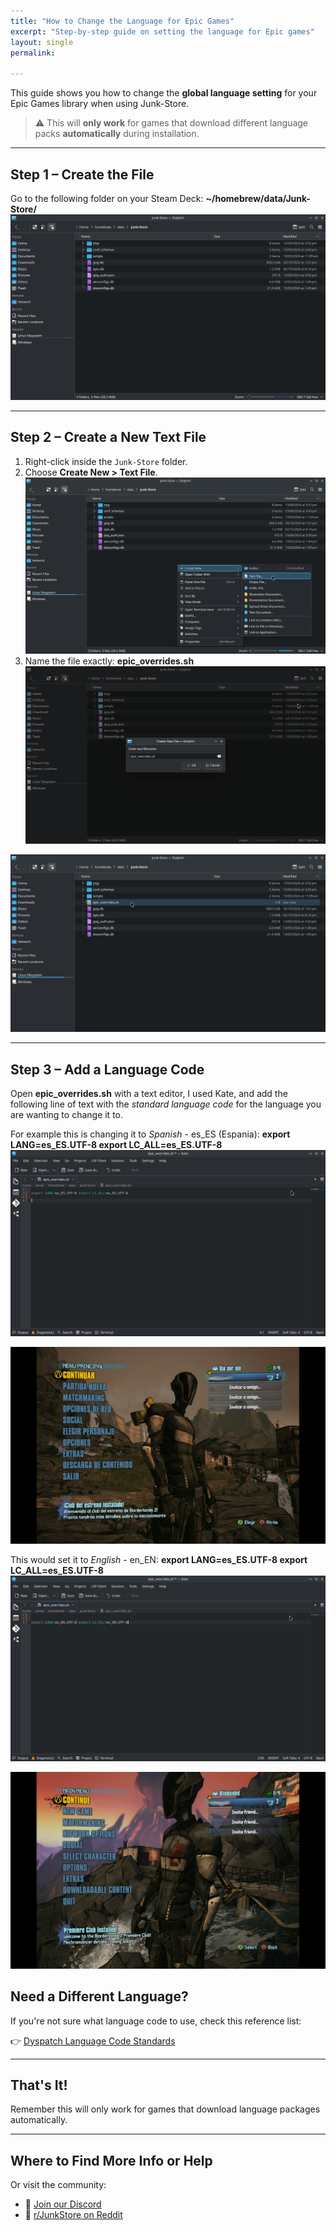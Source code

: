 ```yaml
---
title: "How to Change the Language for Epic Games"
excerpt: "Step-by-step guide on setting the language for Epic games"
layout: single
permalink: 

---
```


This guide shows you how to change the **global language setting** for your Epic Games library when using Junk-Store.

> ⚠️ This will **only work** for games that download different language packs **automatically** during installation.

---

## Step 1 – Create the  File

Go to the following folder on your Steam Deck: **~/homebrew/data/Junk-Store/**<br> 
![Homebrew File Location](/assets/images/Overrides/Homebrew%20for%20Epic%20Overrides.jpg)

---

## Step 2 – Create a New Text File

1. Right-click inside the `Junk-Store` folder.<br>
2. Choose **Create New > Text File**.<br>
![Create Text File](/assets/images/Overrides/Create%20Text%20File.jpg)<br>
3. Name the file exactly: **epic_overrides.sh**<br>
![Name New File](/assets/images/Overrides/Name%20New%20Text%20File.jpg)

![Overrides Created](/assets/images/Overrides/Epic%20Overrides%20Created.jpg)

---

## Step 3 – Add a Language Code

Open **epic_overrides.sh** with a text editor, I used Kate, and add the following line of text with the *standard language code* for the language you are wanting to change it to. 

For example this is changing it to *Spanish* - es_ES (Espania): **export LANG=es_ES.UTF-8 export LC_ALL=es_ES.UTF-8**<br>
![Spanish Language](/assets/images/Overrides/Lang%20Code%20to%20Spanish.jpg)<br>

![Boderlands Spansih](/assets/images/Overrides/ESP%20Borderlands.jpg)<br>

This would set it to *English* - en_EN: **export LANG=es_ES.UTF-8 export LC_ALL=es_ES.UTF-8**<br>
![English Lang](/assets/images/Overrides/Lang%20Code.jpg)<br>

![English Borderlands](/assets/images/Overrides/ENG%20Borderlands.jpg)<br>

## Need a Different Language?

If you're not sure what language code to use, check this reference list:

👉 [Dyspatch Language Code Standards](https://docs.dyspatch.io/localization/supported_languages)

---

## That's It!

Remember this will only work for games that download language packages automatically.

---

## Where to Find More Info or Help

<!-- - 📘 [FAQ](/help/faq)  
- 🛠️ [Troubleshooting](/decky/help/troubleshooting)  
- 📚 [How-To Guides](/decky/help/tutorials) -->

Or visit the community:

- 💬 [Join our Discord](https://discord.com/servers/junk-store-1169048999618170880)  
- 📢 [r/JunkStore on Reddit](https://www.reddit.com/r/JunkStore/)
